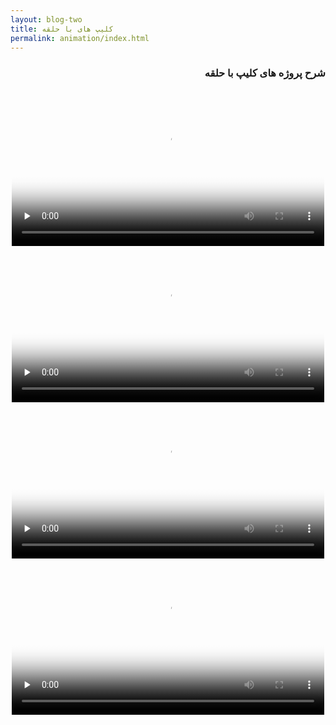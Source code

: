 ```yaml
---
layout: blog-two
title: کلیپ های با حلقه
permalink: animation/index.html
---
```

<div dir="rtl">
<h3>شرح پروژه های کلیپ با حلقه</h3>
<div style="text-align:center">
  <video width="500" poster="/assets/farsi_videos/2.jpg" preload="none" controls>
    <source src="https://www.dropbox.com/s/n8y56bjfp84xvx4/2-%20Animation%20Project%201.mp4?dl=1" type="video/mp4">
    مرورگر شما قدیمی است! لطفا برای نمایش فیلم آن را به روز نمایید.
  </video>
  <br />
  <video width="500" poster="/assets/farsi_videos/2.2.jpg" preload="none" controls>
    <source src="https://www.dropbox.com/s/zjyihiumxqrzpay/2-%20Animation%20Project%202.mp4?dl=1" type="video/mp4">
    مرورگر شما قدیمی است! لطفا برای نمایش فیلم آن را به روز نمایید.
  </video>
  <br />
  <video width="500" poster="/assets/farsi_videos/2.3.jpg" preload="none" controls>
    <source src="https://www.dropbox.com/s/wim2hirolunvth5/2-%20Animation%20Project%203.mp4?dl=1" type="video/mp4">
    مرورگر شما قدیمی است! لطفا برای نمایش فیلم آن را به روز نمایید.
  </video>
  <br />
  <video width="500" poster="/assets/farsi_videos/2.4.jpg" preload="none" controls>
    <source src="https://www.dropbox.com/s/n981cznn7jeuzjy/2-%20Animation%20Project%204.mp4?dl=1" type="video/mp4">
    مرورگر شما قدیمی است! لطفا برای نمایش فیلم آن را به روز نمایید.
  </video>      
</p>
</div>
